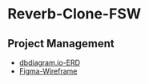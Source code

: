 # Reverb-Clone-FSW

## Project Management
- [dbdiagram.io-ERD](https://dbdiagram.io/d/Reverb-Clone-FSW-681d801f5b2fc4582fdaa511)
- [Figma-Wireframe](https://www.figma.com/board/zgjF14wSWtIndogHUGPQG2/Reverb-Clone-FSW?t=7OENkKsbaRwz9Ive-1)
